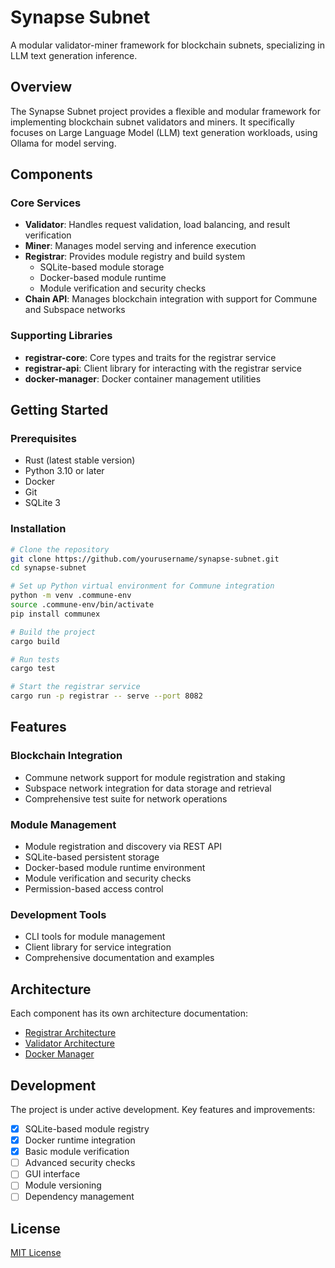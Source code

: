# Synapse Subnet

A modular validator-miner framework for blockchain subnets, specializing in LLM text generation inference.

## Overview

The Synapse Subnet project provides a flexible and modular framework for implementing blockchain subnet validators and miners. It specifically focuses on Large Language Model (LLM) text generation workloads, using Ollama for model serving.

## Components

### Core Services

- **Validator**: Handles request validation, load balancing, and result verification
- **Miner**: Manages model serving and inference execution
- **Registrar**: Provides module registry and build system
  - SQLite-based module storage
  - Docker-based module runtime
  - Module verification and security checks
- **Chain API**: Manages blockchain integration with support for Commune and Subspace networks

### Supporting Libraries

- **registrar-core**: Core types and traits for the registrar service
- **registrar-api**: Client library for interacting with the registrar service
- **docker-manager**: Docker container management utilities

## Getting Started

### Prerequisites

- Rust (latest stable version)
- Python 3.10 or later
- Docker
- Git
- SQLite 3

### Installation

```bash
# Clone the repository
git clone https://github.com/yourusername/synapse-subnet.git
cd synapse-subnet

# Set up Python virtual environment for Commune integration
python -m venv .commune-env
source .commune-env/bin/activate
pip install communex

# Build the project
cargo build

# Run tests
cargo test

# Start the registrar service
cargo run -p registrar -- serve --port 8082
```

## Features

### Blockchain Integration
- Commune network support for module registration and staking
- Subspace network integration for data storage and retrieval
- Comprehensive test suite for network operations

### Module Management
- Module registration and discovery via REST API
- SQLite-based persistent storage
- Docker-based module runtime environment
- Module verification and security checks
- Permission-based access control

### Development Tools
- CLI tools for module management
- Client library for service integration
- Comprehensive documentation and examples

## Architecture

Each component has its own architecture documentation:
- [Registrar Architecture](crates/registrar/ARCHITECTURE.md)
- [Validator Architecture](crates/validator/ARCHITECTURE.md)
- [Docker Manager](crates/docker-manager/ARCHITECTURE.md)

## Development

The project is under active development. Key features and improvements:

- [x] SQLite-based module registry
- [x] Docker runtime integration
- [x] Basic module verification
- [ ] Advanced security checks
- [ ] GUI interface
- [ ] Module versioning
- [ ] Dependency management

## License

[MIT License](LICENSE)
